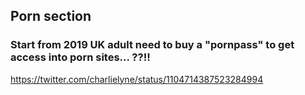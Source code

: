 ## Porn section

### Start from 2019 UK adult need to buy a "pornpass" to get access into porn sites... ??!!

https://twitter.com/charlielyne/status/1104714387523284994
